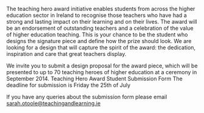 The teaching hero award initiative enables students from across the higher education sector in Ireland to recognise those teachers who have had a strong and lasting impact on their learning and on their lives. The award will be an endorsement of outstanding teachers and a celebration of the value of higher education teaching. This is your chance to be the student who designs the signature piece and define how the prize should look. We are looking for a design that will capture the spirit of the award: the dedication, inspiration and care that great teachers display.

We invite you to submit a design proposal for the award piece‚ which will be presented to up to 70 teaching heroes of higher education at a ceremony in September 2014.
Teaching Hero Award Student Submission Form
The deadline for submission is Friday the 25th of July

If you have any queries about the submission form please email sarah.otoole@teachingandlearning.ie
